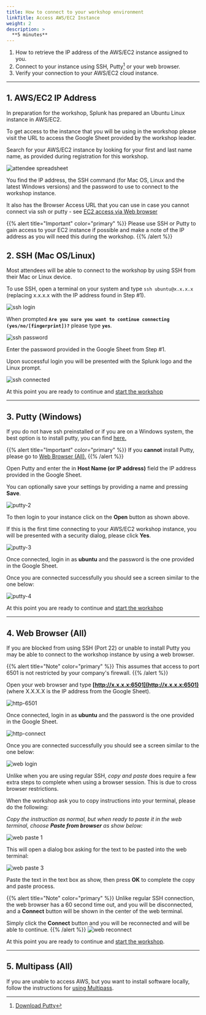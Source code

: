 ```yaml
---
title: How to connect to your workshop environment
linkTitle: Access AWS/EC2 Instance
weight: 2
description: > 
  **5 minutes**
---
```


1. How to retrieve the IP address of the AWS/EC2 instance assigned to you.
2. Connect to your instance using SSH, Putty[^1] or your web browser.
3. Verify your connection to your AWS/EC2 cloud instance.

---

## 1. AWS/EC2 IP Address

In preparation for the workshop, Splunk has prepared an Ubuntu Linux instance in AWS/EC2.

To get access to the instance that you will be using in the workshop please visit the URL to access the Google Sheet provided by the workshop leader.

Search for your AWS/EC2 instance by looking for your first  and last name name, as provided during registration for this workshop.

![attendee spreadsheet](../../images/spreadsheet-info.png)

You find the IP address, the SSH command (for Mac OS, Linux and the latest Windows versions) and the password to use to connect to the workshop instance.

It also has the Browser Access URL that you can use in case you cannot connect via ssh or putty - see [EC2 access via Web browser](#4-web-browser-all)

{{% alert title="Important" color="primary" %}}
Please use SSH or Putty  to gain access to your EC2 instance if possible and
make a note of the IP address as you will need this during the workshop.
{{% /alert %}}

## 2. SSH (Mac OS/Linux)

Most attendees will be able to connect to the workshop by using SSH from their Mac or Linux device.

To use SSH, open a terminal on your system and type `ssh ubuntu@x.x.x.x` (replacing x.x.x.x with the IP address found in Step #1).

![ssh login](../../images/ssh-1.png)

When prompted **`Are you sure you want to continue connecting (yes/no/[fingerprint])?`** please type **`yes`**.

![ssh password](../../images/ssh-2.png)

Enter the password provided in the Google Sheet from Step #1.

Upon successful login you will be presented with the Splunk logo and the Linux prompt.

![ssh connected](../../images/ssh-3.png)

At this point you are ready to continue and [start the workshop](../../gdi/k3s/)

---

## 3. Putty (Windows)

If you do not have ssh preinstalled or if you are on a Windows system,  the best option is to install putty, you can find [here.](https://www.putty.org/)

{{% alert title="Important" color="primary" %}}
If you **cannot** install Putty, please go to [Web Browser (All).](./#4-web-browser-all)
{{% /alert %}}
  
Open Putty and enter the in **Host Name (or IP address)** field the IP address provided in the Google Sheet.

You can optionally save your settings by providing a name and pressing **Save**.

![putty-2](../../images//putty-settings.png)

To then login to your instance click on the **Open** button as shown above.

If this is the first time connecting to your AWS/EC2 workshop instance, you will be presented with a security dialog, please click **Yes**.

![putty-3](../../images//putty-security.png)

Once connected, login in as **ubuntu** and the password is the one provided in the Google Sheet.

Once you are connected successfully you should see a screen similar to the one below:

![putty-4](../../images//putty-loggedin.png)

At this point you are ready to continue and [start the workshop](../../gdi/k3s/)

---

## 4. Web Browser (All)

If you are blocked from using SSH (Port 22) or unable to install Putty you may be able to connect to the workshop instance by using a web browser.

{{% alert title="Note" color="primary" %}}
This assumes that access to port 6501 is not restricted by your company's firewall.
{{% /alert %}}

Open your web browser and type **[http://x.x.x.x:6501](http://x.x.x.x:6501)** (where X.X.X.X is the IP address from the Google Sheet).

![http-6501](../../images//shellinabox-url.png)

Once connected, login in as **ubuntu** and the password is the one provided in the Google Sheet.

![http-connect](../../images//shellinabox-connect.png)

Once you are connected successfully you should see a screen similar to the one below:

![web login](../../images//shellinabox-login.png)

Unlike when you are using regular SSH, *copy and paste* does require a few extra steps to complete when using a browser session. This is due to cross browser restrictions.

When the workshop ask you to copy instructions into your terminal, please do the following:

*Copy the instruction as normal, but when ready to paste it in the web terminal, choose **Paste from browser** as show below:*

![web paste 1](../../images//shellinabox-paste-browser.png)

This will open a dialog box asking for the text to be pasted into the web terminal:

![web paste 3](../../images//shellinabox-example-1.png)

Paste the text in the text box as show, then press **OK** to complete the copy and paste process.

{{% alert title="Note" color="primary" %}}
Unlike regular SSH connection, the web browser has a 60 second time out, and you will be disconnected, and a **Connect** button will be shown in the center of the web terminal.

Simply click the **Connect** button and you will be reconnected and will be able to continue.
{{% /alert %}}
![web reconnect](../../images//shellinabox-reconnect.png)

At this point you are ready to continue and [start the workshop](../gdi/k3s/).

---

## 5. Multipass (All)

If you are unable to access AWS, but you want to install software locally, follow the instructions for [using Multipass](https://github.com/signalfx/observability-workshop/tree/master/multipass/README.md).

[^1]: [Download Putty](https://www.chiark.greenend.org.uk/~sgtatham/putty/)
